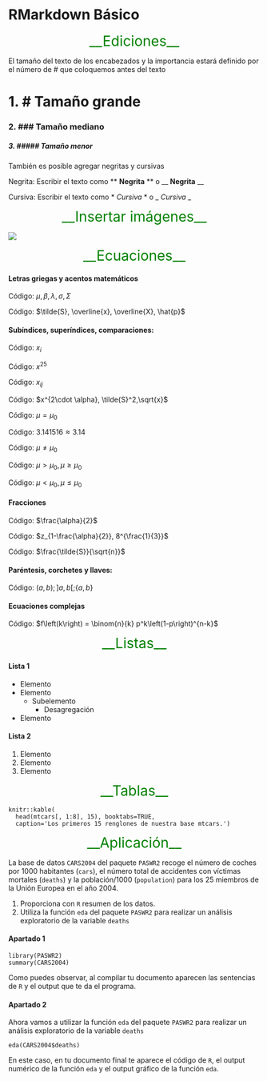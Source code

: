 # RMarkdown Básico

<center style="color: green;font-size: 200%"> __Ediciones__ </center>

El tamaño del texto de los encabezados y la importancia estará definido por el número de # que coloquemos antes del texto

# 1. # Tamaño grande

### 2. ### Tamaño mediano

##### 3. ##### Tamaño menor

También es posible agregar negritas y cursivas

Negrita: Escribir el texto como ** **Negrita** ** o __ __Negrita__ __

Cursiva: Escribir el texto como * *Cursiva* * o _ _Cursiva_ _

<center style="color: green;font-size: 200%"> __Insertar imágenes__ </center>

![](tecnologico-de-monterrey-blue.png)

<center style="color: green;font-size: 200%"> __Ecuaciones__ </center>

#### Letras griegas y acentos matemáticos

Código: $\mu, \beta, \lambda, \sigma, \Sigma$

Código: $\tilde{S}, \overline{x}, \overline{X}, \hat{p}$

#### Subíndices, superíndices, comparaciones:

Código: $x_{i}$

Código: $x^{25}$

Código: $x_{i j}$

Código: $x^{2\cdot \alpha}, \tilde{S}^2,\sqrt{x}$

Código: $\mu=\mu_{0}$

Código: $3.141516\approx 3.14$

Código: $\mu\neq \mu_{0}$

Código: $\mu > \mu_{0}, \mu\geq \mu_{0}$

Código: $\mu < \mu_{0}, \mu\leq \mu_{0}$

#### Fracciones

Código: $\frac{\alpha}{2}$

Código: $z_{1-\frac{\alpha}{2}}, 8^{\frac{1}{3}}$

Código: $\frac{\tilde{S}}{\sqrt{n}}$

#### Paréntesis, corchetes y llaves:

Código: $(a,b); ]a,b[; \{a,b\}$

#### Ecuaciones complejas

Código: $f\left(k\right) = \binom{n}{k} p^k\left(1-p\right)^{n-k}$ 

<center style="color: green;font-size: 200%"> __Listas__ </center>

#### Lista 1

* Elemento
* Elemento
    + Subelemento
        - Desagregación
* Elemento

#### Lista 2

1) Elemento
2) Elemento
3) Elemento

<center style="color: green;font-size: 200%"> __Tablas__ </center>

```{r echo=FALSE}
knitr::kable(
  head(mtcars[, 1:8], 15), booktabs=TRUE,
  caption='Los primeros 15 renglones de nuestra base mtcars.')
```

<center style="color: green;font-size: 200%"> __Aplicación__ </center>

La base de datos `CARS2004` del paquete `PASWR2` recoge el número de coches por 1000 habitantes (`cars`), el número total de accidentes con víctimas mortales (`deaths`) y la población/1000 (`population`) para los 25 miembros de la Unión Europea en el año 2004.

1. Proporciona con `R` resumen de los datos. 
2. Utiliza la función `eda` del paquete `PASWR2` para realizar un análisis exploratorio de la variable `deaths`


#### Apartado 1

```{r message=FALSE, warning=FALSE, paged.print=FALSE}
library(PASWR2)
summary(CARS2004) 
```

Como puedes observar, al compilar tu documento aparecen las sentencias de `R` y el output que te da el programa.


#### Apartado 2

Ahora vamos a utilizar la función `eda` del paquete `PASWR2` para realizar un análisis exploratorio de la variable `deaths`

```{r}
eda(CARS2004$deaths)
```

En este caso, en tu documento final te aparece el código de `R`, el output numérico de la función `eda` y el output gráfico de la función `eda`.
